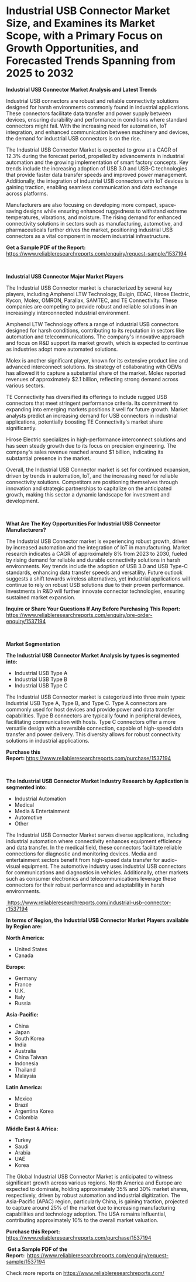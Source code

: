 <p><h1>Industrial USB Connector Market Size, and Examines its Market Scope, with a Primary Focus on Growth Opportunities, and Forecasted Trends Spanning from 2025 to 2032</h1></p><p><strong>Industrial USB Connector Market Analysis and Latest Trends</strong></p>
<p><p>Industrial USB connectors are robust and reliable connectivity solutions designed for harsh environments commonly found in industrial applications. These connectors facilitate data transfer and power supply between devices, ensuring durability and performance in conditions where standard connectors might fail. With the increasing need for automation, IoT integration, and enhanced communication between machinery and devices, the demand for industrial USB connectors is on the rise.</p><p>The Industrial USB Connector Market is expected to grow at a CAGR of 12.3% during the forecast period, propelled by advancements in industrial automation and the growing implementation of smart factory concepts. Key trends include the increasing adoption of USB 3.0 and USB-C technologies that provide faster data transfer speeds and improved power management. Additionally, the integration of industrial USB connectors with IoT devices is gaining traction, enabling seamless communication and data exchange across platforms. </p><p>Manufacturers are also focusing on developing more compact, space-saving designs while ensuring enhanced ruggedness to withstand extreme temperatures, vibrations, and moisture. The rising demand for enhanced connectivity solutions in sectors such as manufacturing, automotive, and pharmaceuticals further drives the market, positioning industrial USB connectors as a vital component in modern industrial infrastructure.</p></p>
<p><strong>Get a Sample PDF of the Report:&nbsp;</strong> <a href="https://www.reliableresearchreports.com/enquiry/request-sample/1537194?utm_campaign=2295&utm_medium=2&utm_source=Github&utm_content=ia&utm_term=11042025&utm_id=industrial-usb-connector">https://www.reliableresearchreports.com/enquiry/request-sample/1537194</a></p>
<p>&nbsp;</p>
<p><strong>Industrial USB Connector Major Market Players</strong></p>
<p><p>The Industrial USB Connector market is characterized by several key players, including Amphenol LTW Technology, Bulgin, EDAC, Hirose Electric, Kycon, Molex, OMRON, Parallax, SAMTEC, and TE Connectivity. These companies are competing to provide robust and reliable solutions in an increasingly interconnected industrial environment.</p><p>Amphenol LTW Technology offers a range of industrial USB connectors designed for harsh conditions, contributing to its reputation in sectors like automation and telecommunications. The company's innovative approach and focus on R&D support its market growth, which is expected to continue as industries adopt more automated solutions. </p><p>Molex is another significant player, known for its extensive product line and advanced interconnect solutions. Its strategy of collaborating with OEMs has allowed it to capture a substantial share of the market. Molex reported revenues of approximately $2.1 billion, reflecting strong demand across various sectors.</p><p>TE Connectivity has diversified its offerings to include rugged USB connectors that meet stringent performance criteria. Its commitment to expanding into emerging markets positions it well for future growth. Market analysts predict an increasing demand for USB connectors in industrial applications, potentially boosting TE Connectivity's market share significantly.</p><p>Hirose Electric specializes in high-performance interconnect solutions and has seen steady growth due to its focus on precision engineering. The company's sales revenue reached around $1 billion, indicating its substantial presence in the market.</p><p>Overall, the Industrial USB Connector market is set for continued expansion, driven by trends in automation, IoT, and the increasing need for reliable connectivity solutions. Competitors are positioning themselves through innovation and strategic partnerships to capitalize on the anticipated growth, making this sector a dynamic landscape for investment and development.</p></p>
<p>&nbsp;</p>
<p><strong>What Are The Key Opportunities For Industrial USB Connector Manufacturers?</strong></p>
<p><p>The Industrial USB Connector market is experiencing robust growth, driven by increased automation and the integration of IoT in manufacturing. Market research indicates a CAGR of approximately 8% from 2023 to 2030, fueled by rising demand for reliable and durable connectivity solutions in harsh environments. Key trends include the adoption of USB 3.0 and USB Type-C standards, enhancing data transfer speeds and versatility. Future outlook suggests a shift towards wireless alternatives, yet industrial applications will continue to rely on robust USB solutions due to their proven performance. Investments in R&D will further innovate connector technologies, ensuring sustained market expansion.</p></p>
<p><strong>Inquire or Share Your Questions If Any Before Purchasing This Report:</strong> <a href="https://www.reliableresearchreports.com/enquiry/pre-order-enquiry/1537194?utm_campaign=2295&utm_medium=2&utm_source=Github&utm_content=ia&utm_term=11042025&utm_id=industrial-usb-connector">https://www.reliableresearchreports.com/enquiry/pre-order-enquiry/1537194</a></p>
<p>&nbsp;</p>
<p><strong>Market Segmentation</strong></p>
<p><strong>The Industrial USB Connector Market Analysis by types is segmented into:</strong></p>
<p><ul><li>Industrial USB Type A</li><li>Industrial USB Type B</li><li>Industrial USB Type C</li></ul></p>
<p><p>The Industrial USB Connector market is categorized into three main types: Industrial USB Type A, Type B, and Type C. Type A connectors are commonly used for host devices and provide power and data transfer capabilities. Type B connectors are typically found in peripheral devices, facilitating communication with hosts. Type C connectors offer a more versatile design with a reversible connection, capable of high-speed data transfer and power delivery. This diversity allows for robust connectivity solutions in industrial applications.</p></p>
<p><strong>Purchase this Report:&nbsp;</strong><a href="https://www.reliableresearchreports.com/purchase/1537194?utm_campaign=2295&utm_medium=2&utm_source=Github&utm_content=ia&utm_term=11042025&utm_id=industrial-usb-connector">https://www.reliableresearchreports.com/purchase/1537194</a></p>
<p>&nbsp;</p>
<p><strong>The Industrial USB Connector Market Industry Research by Application is segmented into:</strong></p>
<p><ul><li>Industrial Automation</li><li>Medical</li><li>Media & Entertainment</li><li>Automotive</li><li>Other</li></ul></p>
<p><p>The Industrial USB Connector Market serves diverse applications, including industrial automation where connectivity enhances equipment efficiency and data transfer. In the medical field, these connectors facilitate reliable connections for diagnostic and monitoring devices. Media and entertainment sectors benefit from high-speed data transfer for audio-visual equipment. The automotive industry uses industrial USB connectors for communications and diagnostics in vehicles. Additionally, other markets such as consumer electronics and telecommunications leverage these connectors for their robust performance and adaptability in harsh environments.</p></p>
<p><a href="https://www.reliableresearchreports.com/industrial-usb-connector-r1537194?utm_campaign=2295&utm_medium=2&utm_source=Github&utm_content=ia&utm_term=11042025&utm_id=industrial-usb-connector">&nbsp;https://www.reliableresearchreports.com/industrial-usb-connector-r1537194</a></p>
<p><strong>In terms of Region, the Industrial USB Connector Market Players available by Region are:</strong></p>
<p>
    <p> <strong> North America: </strong>
        <ul>
            <li>United States</li>
            <li>Canada</li>
        </ul>
        </p> 
    <p> <strong> Europe: </strong>
        <ul>
            <li>Germany</li>
            <li>France</li>
            <li>U.K.</li>
            <li>Italy</li>
            <li>Russia</li>
        </ul>
        </p> 
    <p> <strong> Asia-Pacific: </strong>
        <ul>
            <li>China</li>
            <li>Japan</li>
            <li>South Korea</li>
            <li>India</li>
            <li>Australia</li>
            <li>China Taiwan</li>
            <li>Indonesia</li>
            <li>Thailand</li>
            <li>Malaysia</li>
        </ul>
        </p> 
    <p> <strong> Latin America: </strong>
        <ul>
            <li>Mexico</li>
            <li>Brazil</li>
            <li>Argentina Korea</li>
            <li>Colombia</li>
        </ul>
        </p> 
    <p> <strong> Middle East & Africa: </strong>
        <ul>
            <li>Turkey</li>
            <li>Saudi</li>
            <li>Arabia</li>
            <li>UAE</li>
            <li>Korea</li>
        </ul>
    </p>
    </p>
<p><p>The Global Industrial USB Connector Market is anticipated to witness significant growth across various regions. North America and Europe are expected to dominate, holding approximately 35% and 30% market shares, respectively, driven by robust automation and industrial digitization. The Asia-Pacific (APAC) region, particularly China, is gaining traction, projected to capture around 25% of the market due to increasing manufacturing capabilities and technology adoption. The USA remains influential, contributing approximately 10% to the overall market valuation.</p></p>
<p><strong>Purchase this Report: </strong><a href="https://www.reliableresearchreports.com/purchase/1537194?utm_campaign=2295&utm_medium=2&utm_source=Github&utm_content=ia&utm_term=11042025&utm_id=industrial-usb-connector">https://www.reliableresearchreports.com/purchase/1537194</a></p>
<p>&nbsp;<strong>Get a Sample PDF of the Report:&nbsp;&nbsp;</strong><a href="https://www.reliableresearchreports.com/enquiry/request-sample/1537194?utm_campaign=2295&utm_medium=2&utm_source=Github&utm_content=ia&utm_term=11042025&utm_id=industrial-usb-connector">https://www.reliableresearchreports.com/enquiry/request-sample/1537194</a></p>
<p><strong></strong></p>
<p>Check more reports on <a href="https://www.reliableresearchreports.com/?utm_campaign=2295&utm_medium=2&utm_source=Github&utm_content=ia&utm_term=11042025&utm_id=industrial-usb-connector">https://www.reliableresearchreports.com/</a></p>